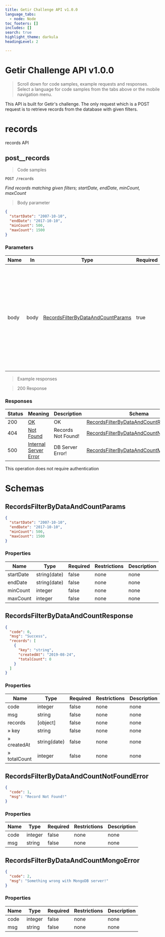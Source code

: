 ```yaml
---
title: Getir Challenge API v1.0.0
language_tabs:
  - node: Node
toc_footers: []
includes: []
search: true
highlight_theme: darkula
headingLevel: 2

---
```


<!-- Generator: Widdershins v4.0.1 -->

<h1 id="getir-challenge-api">Getir Challenge API v1.0.0</h1>

> Scroll down for code samples, example requests and responses. Select a language for code samples from the tabs above or the mobile navigation menu.

This API is built for Getir's challenge. The only request which is a POST request is to retrieve records from the database with given filters.

<h1 id="getir-challenge-api-records">records</h1>

records API

## post__records

> Code samples

`POST /records`

*Find records matching given filters; startDate, endDate, minCount, maxCount*

> Body parameter

```json
{
  "startDate": "2007-10-10",
  "endDate": "2017-10-10",
  "minCount": 500,
  "maxCount": 1500
}
```

<h3 id="post__records-parameters">Parameters</h3>

|Name|In|Type|Required|Description|
|---|---|---|---|---|
|body|body|[RecordsFilterByDataAndCountParams](#schemarecordsfilterbydataandcountparams)|true|Results will be records that later than "startDate" and earlier than "endDate", at the same time, totalCount should be bigger than minCount and smaller than maxCount|

> Example responses

> 200 Response

<h3 id="post__records-responses">Responses</h3>

|Status|Meaning|Description|Schema|
|---|---|---|---|
|200|[OK](https://tools.ietf.org/html/rfc7231#section-6.3.1)|OK|[RecordsFilterByDataAndCountResponse](#schemarecordsfilterbydataandcountresponse)|
|404|[Not Found](https://tools.ietf.org/html/rfc7231#section-6.5.4)|Records Not Found!|[RecordsFilterByDataAndCountNotFoundError](#schemarecordsfilterbydataandcountnotfounderror)|
|500|[Internal Server Error](https://tools.ietf.org/html/rfc7231#section-6.6.1)|DB Server Error!|[RecordsFilterByDataAndCountMongoError](#schemarecordsfilterbydataandcountmongoerror)|

<aside class="success">
This operation does not require authentication
</aside>

# Schemas

<h2 id="tocS_RecordsFilterByDataAndCountParams">RecordsFilterByDataAndCountParams</h2>
<!-- backwards compatibility -->
<a id="schemarecordsfilterbydataandcountparams"></a>
<a id="schema_RecordsFilterByDataAndCountParams"></a>
<a id="tocSrecordsfilterbydataandcountparams"></a>
<a id="tocsrecordsfilterbydataandcountparams"></a>

```json
{
  "startDate": "2007-10-10",
  "endDate": "2017-10-10",
  "minCount": 500,
  "maxCount": 1500
}

```

### Properties

|Name|Type|Required|Restrictions|Description|
|---|---|---|---|---|
|startDate|string(date)|false|none|none|
|endDate|string(date)|false|none|none|
|minCount|integer|false|none|none|
|maxCount|integer|false|none|none|

<h2 id="tocS_RecordsFilterByDataAndCountResponse">RecordsFilterByDataAndCountResponse</h2>
<!-- backwards compatibility -->
<a id="schemarecordsfilterbydataandcountresponse"></a>
<a id="schema_RecordsFilterByDataAndCountResponse"></a>
<a id="tocSrecordsfilterbydataandcountresponse"></a>
<a id="tocsrecordsfilterbydataandcountresponse"></a>

```json
{
  "code": 0,
  "msg": "Success",
  "records": [
    {
      "key": "string",
      "createdAt": "2019-08-24",
      "totalCount": 0
    }
  ]
}

```

### Properties

|Name|Type|Required|Restrictions|Description|
|---|---|---|---|---|
|code|integer|false|none|none|
|msg|string|false|none|none|
|records|[object]|false|none|none|
|» key|string|false|none|none|
|» createdAt|string(date)|false|none|none|
|» totalCount|integer|false|none|none|

<h2 id="tocS_RecordsFilterByDataAndCountNotFoundError">RecordsFilterByDataAndCountNotFoundError</h2>
<!-- backwards compatibility -->
<a id="schemarecordsfilterbydataandcountnotfounderror"></a>
<a id="schema_RecordsFilterByDataAndCountNotFoundError"></a>
<a id="tocSrecordsfilterbydataandcountnotfounderror"></a>
<a id="tocsrecordsfilterbydataandcountnotfounderror"></a>

```json
{
  "code": 1,
  "msg": "Record Not Found!"
}

```

### Properties

|Name|Type|Required|Restrictions|Description|
|---|---|---|---|---|
|code|integer|false|none|none|
|msg|string|false|none|none|

<h2 id="tocS_RecordsFilterByDataAndCountMongoError">RecordsFilterByDataAndCountMongoError</h2>
<!-- backwards compatibility -->
<a id="schemarecordsfilterbydataandcountmongoerror"></a>
<a id="schema_RecordsFilterByDataAndCountMongoError"></a>
<a id="tocSrecordsfilterbydataandcountmongoerror"></a>
<a id="tocsrecordsfilterbydataandcountmongoerror"></a>

```json
{
  "code": 2,
  "msg": "Something wrong with MongoDB server!"
}

```

### Properties

|Name|Type|Required|Restrictions|Description|
|---|---|---|---|---|
|code|integer|false|none|none|
|msg|string|false|none|none|

